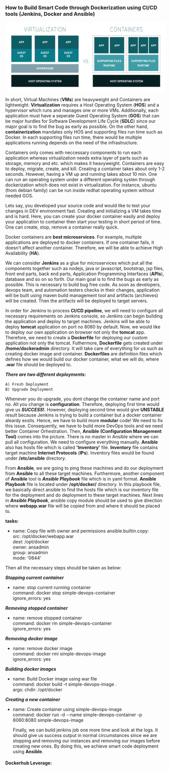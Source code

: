    ### How to Build Smart Code through Dockerization using CI/CD tools (Jenkins, Docker and Ansible)
                      
  
  
  ![alt text](https://github.com/tanersa/sharksJenkins/blob/master/virtualization_conterization.png)
  
  
   In short, Virtual Machines (**VMs**) are heavyweight and Containers are lightweight. **Virtualization** requires a Host Operating System (**HOS**) and a hypervisor which runs and manages one or more VMs. Additionally, each application must have a seperate Guest Operating System (**GOS**) that can be major hurdles for Software Development Life Cycle (**SDLC**) since our major goal is to find the bug as early as possible. On the other hand, **containerization** mandates only HOS and supporting files run time such as Docker. In each supporting files run time, there would be multiple applications running depends on the need of the infrastructure. 
   
   Containers only comes with neccessary components to run each application whereas virtualization needs extra layer of parts such as storage, memory and etc. which makes it heavyweight. Containers are easy to deploy, migrate, create, and kill. Creating a container takes about only 1-2 seconds. However, having a VM up and running takes about 10 min. One can run an operating system under a different operating systen through dockerization which does not exist in virtualization. For instance, ubuntu (from debian family) can be run inside redhat operating system without needed GOS.
   
   Lets say, you developed your source code and would like to test your changes in DEV environment fast. Creating and initializing a VM takes time and is hard. Here, you can create your docker container easily and deploy your application to container then start your testing in short period of time. One can create, stop, remove a container really quick. 
   
   Docker containers are **best microservices**. For example, multiple applications are deployed to docker containers. If one container fails, it doesn't affect another container. Therefore, we will be able to achieve High Availability (**HA**). 
   
   We can consider **Jenkins** as a glue for microservices which put all the components together such as nodejs, java or javascript, bootstrap, jsp files, front end parts, back end parts, Application Programming Interfaces (**APIs**), database and so on so forth. Our main goal is to find the bugs as early as possible. This is necessary to build bug free code. As soon as developers, devops team, and automation testers checks in their changes, application will be built using maven build management tool and artifacts (archieves) will be created. Then the artifacts will be deployed to target servers. 
   
   In order for Jenkins to process **CI/CD pipeline**, we will need to configure all necessary requirements on Jenkins console, so Jenkins can begin building the application and deploy to target machines. Jenkins will be able to deploy **tomcat** application on port no 8080 by default. Now, we would like to deploy our own application on browser not only the **tomcat** app. Therefore, we need to create a **Dockerfile** for deploying our custom application not only the tomcat. Futhermore, **Dockerfile** gets created under **/home/dockeradmin** directory. It will take care of everything for us such as creating docker image and container. **Dockerfiles** are definition files which defines how we would build our docker container, what we will do, where **.war** file should be deployed to. 
     
   **_There are two different deployments:_** 
   
    A) Fresh Deployment
    B) Upgrade Deployment
      
   Whenever you do upgrade, you dont change the container name and port no. All you change is **configuration**. Therefore, deploying first time would give us **_SUCCESS_!**. However, deploying second time would give **UNSTABLE** result because Jenkins is trying to build a container but a docker container aleardy exsits. Hence, we have to build more **modular** code! We need to fix this issue. Consequently, we have to build more DevOps tools and we need better Container Orhestration. Then, **Ansible** **(Configuration Management Tool)** comes into the picture. There is no master in Ansible where we can pull all configuration. We need to configure everything manually. **Ansible** also has hosts file which is called **'Inventory'** file. **Inventory** file contains target machine **Internet Protocols** (**IPs**). Inventory files would be found under **/etc/ansible** directory.
   
   From **Ansible**, we are going to ping these machines and do our deployment from  **Ansible** to all these target machines. Furthermore, another component of **Ansible** tool is **_Ansible Playbook_** file which is in yaml format. **Ansible Playbook** file is located under **/opt/docker/** directory. In this playbook file, we basically direct ansible to find the hosts file which is our inventory file for the deployment and do deployment to these target machines. Next lines in **_Ansible Playbook_**, ansible copy module should be used to give direction where **webapp.war** file will be copied from and where it should be placed to. 
   
   **tasks:**

  - name: Copy file with owner and permissions
    ansible.builtin.copy:\
      src: /opt/docker/webapp.war\
      dest: /opt/docker\
      owner: ansadmin\
      group: ansadmin\
      mode: '0644' 
   
   
   Then all the necessary steps should be taken as below:
   
   **_Stopping current container_** 
  - name: stop current running container\
    command: docker stop simple-devops-container\
    ignore_errors: yes 

   **_Removing stopped container_** 
  - name: remove stopped container \
    command: docker rm simple-devops-container \
    ignore_errors: yes

   **_Removing docker image_** 
  - name: remove docker image \
    command: docker rmi simple-devops-image \
    ignore_errors: yes

   **_Building docker images_**
  - name: Build Docker image using war file\
    command: docker build -t simple-devops-image .\
    args:
      chdir: /opt/docker

   **_Creating a new container_**
  - name: Create container using simple-devops-image \
    command: docker run -d --name simple-devops-container -p 8080:8080 simple-devops-image
    
    Finally, we can build jenkins job one more time and look at the logs. It should give us success output in normal circumstances since we are stopping and removing our instances and removing our images before creating new ones. By doing this, we achieve smart code deployment using **Ansible**. 
    
#### Dockerhub Leverage:

   
   
   
   
  
   
   
   
   
   
   
   
   
   
   
   
   
   
   
   
   
